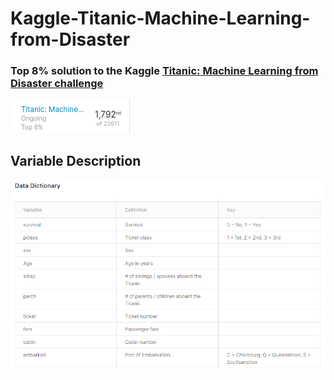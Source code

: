 # Kaggle-Titanic-Machine-Learning-from-Disaster
### Top 8% solution to the Kaggle [Titanic: Machine Learning from Disaster challenge](https://www.kaggle.com/c/titanic "Kaggle Titanic Challenge")
![Position](https://github.com/AinaEmmanuel/Kaggle-Titanic-Machine-Learning-from-Disaster/blob/master/Top%208.png)


## Variable Description
![Variable Description](https://github.com/AinaEmmanuel/Kaggle-Titanic-Machine-Learning-from-Disaster/blob/master/Variable%20Description.png)
